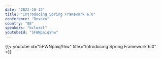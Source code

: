 ```yaml
---
date: "2022-10-12"
title: "Introducing Spring Framework 6.0"
conference: "Devoxx"
country: "BE"
speakers: "bclozel"
youtubeId: "5FWNpaiqYhw"
---
```


{{< youtube id="5FWNpaiqYhw" title="Introducing Spring Framework 6.0" >}} 
